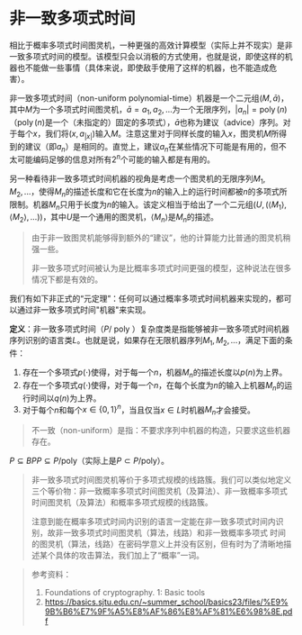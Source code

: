 # 非一致多项式时间

相比于概率多项式时间图灵机，一种更强的高效计算模型（实际上并不现实）是非一致多项式时间的模型。该模型只会以消极的方式使用，也就是说，即使这样的机器也不能做一些事情（具体来说，即使敌手使用了这样的机器，也不能造成危害）。

非一致多项式时间（non-uniform polynomial-time）机器是一个二元组$(M, \bar{a})$，其中$M$为一个多项式时间图灵机，$\bar{a}=a_1, a_2, \ldots$为一个无限序列，$\left|a_n\right|=\operatorname{poly}(n)$（$\operatorname{poly}(n)$是一个（未指定的）固定的多项式），$\bar{a}$也称为建议（advice）序列。对于每个$x$，我们将$\left(x, a_{|x|}\right)$输入$M$。注意这里对于同样长度的输入$x$，图灵机$M$所得到的建议（即$a_n$）是相同的。直觉上，建议$a_n$在某些情况下可能是有用的，但不太可能编码足够的信息对所有$2^n$​个可能的输入都是有用的。

另一种看待非一致多项式时间机器的视角是考虑一个图灵机的无限序列$M_1,M_2,...$，使得$M_n$的描述长度和它在长度为$n$的输入上的运行时间都被$n$的多项式所限制。机器$M_n$只用于长度为$n$的输入。该定义相当于给出了一个二元组$\left(U,\left(\left\langle M_1\right\rangle,\left\langle M_2\right\rangle, \ldots\right)\right)$，其中$U$是一个通用的图灵机，$\langle M_n\rangle$是$M_n$的描述。

> 由于非一致图灵机能够得到额外的“建议”，他的计算能力比普通的图灵机稍强一些。
>
> 非一致多项式时间被认为是比概率多项式时间更强的模型，这种说法在很多情况下都是有效的。

我们有如下非正式的“元定理”：任何可以通过概率多项式时间机器来实现的，都可以通过非一致多项式时间"机器"来实现。

**定义**：非一致多项式时间（$P/\text { poly }$）复杂度类是指能够被非一致多项式时间机器序列识别的语言类$L$。也就是说，如果存在无限机器序列$M_1,M_2,...$，满足下面的条件：

1. 存在一个多项式$p(\cdot)$使得，对于每一个$n$，机器$M_n$的描述长度以$p(n)$为上界。
2. 存在一个多项式$q(\cdot)$使得，对于每一个$n$，在每个长度为$n$的输入上机器$M_n$的运行时间以$q(n)$​为上界。
3. 对于每个$n$和每个$x\in \{0,1\}^n$，当且仅当$x\in L$时机器$M_n$才会接受。

> 不一致（non-uniform）是指：不要求序列中机器的构造，只要求这些机器存在。

$P\subseteq BPP \subseteq P/\text {poly}$（实际上是$P\subset P/\text{poly}$）。

> 非一致多项式时间图灵机等价于多项式规模的线路簇。我们可以类似地定义三个等价物：非一致概率多项式时间图灵机（及算法）、非一致概率多项式时间图灵机（及算法）和概率多项式规模的线路簇。
>
> 注意到能在概率多项式时间内识别的语言一定能在非一致多项式时间内识别，故非一致多项式时间图灵机（算法，线路）和非一致概率多项式 时间的图灵机（算法，线路）在密码学意义上并没有区别，但有时为了清晰地描述某个具体的攻击算法，我们加上了“概率”一词。



> 参考资料：
>
> 1. Foundations of cryptography. 1: Basic tools
> 2. https://basics.sjtu.edu.cn/~summer_school/basics23/files/%E9%9B%B6%E7%9F%A5%E8%AF%86%E8%AF%81%E6%98%8E.pdf
